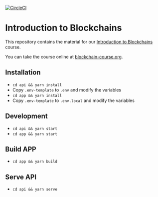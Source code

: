 [![CircleCI](https://circleci.com/gh/SignedBlock/blockchain-course.svg?style=svg&circle-token=fb8a1e182558aa8a1998d4c36d9b74c8531f43f9)](https://circleci.com/gh/SignedBlock/blockchain-course)

# Introduction to Blockchains

This repository contains the material for our [Introduction to
Blockchains](https://blockchain-course.org) course.

You can take the course online at
[blockchain-course.org](https://blockchain-course.org/).

## Installation

- `cd api && yarn install`
- Copy `.env-template` to `.env` and modify the variables
- `cd app && yarn install`
- Copy `.env-template` to `.env.local` and modify the variables

## Development

- `cd api && yarn start`
- `cd app && yarn start`

## Build APP

- `cd app && yarn build`

## Serve API

- `cd api && yarn serve`
